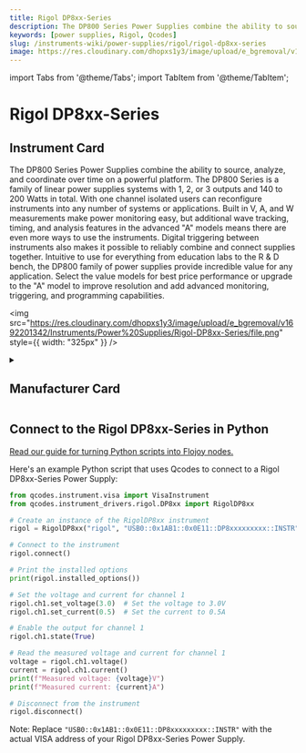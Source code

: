 ```yaml
---
title: Rigol DP8xx-Series
description: The DP800 Series Power Supplies combine the ability to source, analyze, and coordinate over time on a powerful platform. The DP800 Series is a family of linear power supplies systems with 1, 2, or 3 outputs and 140 to 200 Watts in total. With one channel isolated users can reconfigure instruments into any number of systems or applications. Built in V, A, and W measurements make power monitoring easy, but additional wave tracking, timing, and analysis features in the advanced "A" models means there are even more ways to use the instruments. Digital triggering between instruments also makes it possible to reliably combine and connect supplies together. Intuitive to use for everything from education labs to the R & D bench, the DP800 family of power supplies provide incredible value for any application. Select the value models for best price performance or upgrade to the "A" model to improve resolution and add advanced monitoring, triggering, and programming capabilities.
keywords: [power supplies, Rigol, Qcodes]
slug: /instruments-wiki/power-supplies/rigol/rigol-dp8xx-series
image: https://res.cloudinary.com/dhopxs1y3/image/upload/e_bgremoval/v1692201342/Instruments/Power%20Supplies/Rigol-DP8xx-Series/file.png
---
```


import Tabs from '@theme/Tabs';
import TabItem from '@theme/TabItem';

# Rigol DP8xx-Series

## Instrument Card

<div className="flex">

<div>

The DP800 Series Power Supplies combine the ability to source, analyze, and coordinate over time on a powerful platform. The DP800 Series is a family of linear power supplies systems with 1, 2, or 3 outputs and 140 to 200 Watts in total. With one channel isolated users can reconfigure instruments into any number of systems or applications. Built in V, A, and W measurements make power monitoring easy, but additional wave tracking, timing, and analysis features in the advanced "A" models means there are even more ways to use the instruments. Digital triggering between instruments also makes it possible to reliably combine and connect supplies together. Intuitive to use for everything from education labs to the R & D bench, the DP800 family of power supplies provide incredible value for any application. Select the value models for best price performance or upgrade to the "A" model to improve resolution and add advanced monitoring, triggering, and programming capabilities.

</div>

<img src="https://res.cloudinary.com/dhopxs1y3/image/upload/e_bgremoval/v1692201342/Instruments/Power%20Supplies/Rigol-DP8xx-Series/file.png" style={{ width: "325px" }} />

</div>

<details>
<summary><h2>Manufacturer Card</h2></summary>

<img src="https://res.cloudinary.com/dhopxs1y3/image/upload/e_bgremoval/v1692125991/Instruments/Vendor%20Logos/Rigol.png" style={{ width: "100%", height: "150px",objectFit: "cover" }} />

RIGOL Technologies, Inc. specializes in development and production of test and measuring equipment and is one of the fastest growing Chinese companies in this sphere.
RIGOL’s line of products includes [digital storage oscilloscopes](https://www.tmatlantic.com/e-store/index.php?SECTION_ID=227), [function/arbitrary waveform generators](https://www.tmatlantic.com/e-store/index.php?SECTION_ID=230), [digital multimeters](https://www.tmatlantic.com/e-store/index.php?SECTION_ID=233), PC-based devices compatible with LXI standard etc. <a href="https://www.rigol.com/">Website</a>.

<ul>
  <li>Headquarters: Beijing, China</li>
  <li>Yearly Revenue (millions, USD): 23.0</li>
</ul>
</details>

## Connect to the Rigol DP8xx-Series in Python

[Read our guide for turning Python scripts into Flojoy nodes.](https://docs.flojoy.ai/custom-nodes/creating-custom-node/)


<Tabs>
<TabItem value="Qcodes" label="Qcodes">

Here's an example Python script that uses Qcodes to connect to a Rigol DP8xx-Series Power Supply:

```python
from qcodes.instrument.visa import VisaInstrument
from qcodes.instrument_drivers.rigol.DP8xx import RigolDP8xx

# Create an instance of the RigolDP8xx instrument
rigol = RigolDP8xx("rigol", "USB0::0x1AB1::0x0E11::DP8xxxxxxxxx::INSTR")

# Connect to the instrument
rigol.connect()

# Print the installed options
print(rigol.installed_options())

# Set the voltage and current for channel 1
rigol.ch1.set_voltage(3.0)  # Set the voltage to 3.0V
rigol.ch1.set_current(0.5)  # Set the current to 0.5A

# Enable the output for channel 1
rigol.ch1.state(True)

# Read the measured voltage and current for channel 1
voltage = rigol.ch1.voltage()
current = rigol.ch1.current()
print(f"Measured voltage: {voltage}V")
print(f"Measured current: {current}A")

# Disconnect from the instrument
rigol.disconnect()
```

Note: Replace `"USB0::0x1AB1::0x0E11::DP8xxxxxxxxx::INSTR"` with the actual VISA address of your Rigol DP8xx-Series Power Supply.

</TabItem>
</Tabs>